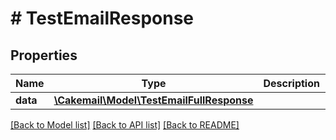 # # TestEmailResponse

## Properties

Name | Type | Description | Notes
------------ | ------------- | ------------- | -------------
**data** | [**\Cakemail\Model\TestEmailFullResponse**](TestEmailFullResponse.md) |  | 

[[Back to Model list]](../../README.md#documentation-for-models) [[Back to API list]](../../README.md#documentation-for-api-endpoints) [[Back to README]](../../README.md)


